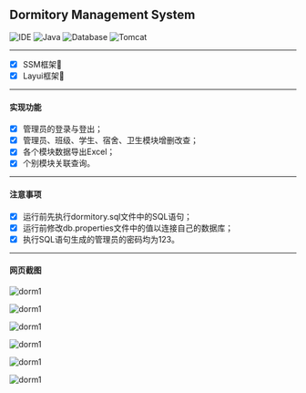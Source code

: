 ## Dormitory Management System 

![IDE](https://img.shields.io/badge/IDE-IntelliJ%20IDEA-brightgreen.svg) ![Java](https://img.shields.io/badge/Java-11-blue) ![Database](https://img.shields.io/badge/MySQL-8-lightgrey) ![Tomcat](https://img.shields.io/badge/Tomcat-9-orange)
<hr>

- [x] SSM框架🎨
- [x] Layui框架🎄
<hr>

#### 实现功能
- [x] 管理员的登录与登出；
- [x] 管理员、班级、学生、宿舍、卫生模块增删改查；
- [x] 各个模块数据导出Excel；
- [x] 个别模块关联查询。
<hr>

#### 注意事项
- [x] 运行前先执行dormitory.sql文件中的SQL语句；
- [x] 运行前修改db.properties文件中的值以连接自己的数据库；
- [x] 执行SQL语句生成的管理员的密码均为123。
<hr>

#### 网页截图
![dorm1](https://sky-take-out-jzh.oss-cn-beijing.aliyuncs.com/Snipaste_2023-10-30_22-34-26.png)

![dorm1](https://sky-take-out-jzh.oss-cn-beijing.aliyuncs.com/Snipaste_2023-12-13_22-36-42.png)

![dorm1](https://sky-take-out-jzh.oss-cn-beijing.aliyuncs.com/Snipaste_2023-12-13_22-37-41.png)

![dorm1](https://sky-take-out-jzh.oss-cn-beijing.aliyuncs.com/%400J%7BE3YO%606%5DH%28%29SVGV8TOWO.png)

![dorm1](https://sky-take-out-jzh.oss-cn-beijing.aliyuncs.com/1AXGMTCK_Q4R%25KHK63XMX17.png)

![dorm1](https://sky-take-out-jzh.oss-cn-beijing.aliyuncs.com/Snipaste_2023-12-13_22-40-00.png)
